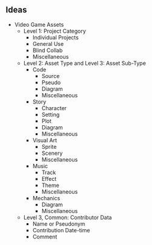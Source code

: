 ## Ideas

* Video Game Assets
  * Level 1: Project Category
    * Individual Projects
    * General Use
    * Blind Collab
    * Miscellaneous
  * Level 2: Asset Type and Level 3: Asset Sub-Type
    * Code
      * Source
      * Pseudo
      * Diagram
      * Miscellaneous
    * Story
      * Character
      * Setting
      * Plot
      * Diagram
      * Miscellaneous
    * Visual Art
      * Sprite
      * Scenery
      * Miscellaneous
    * Music
      * Track
      * Effect
      * Theme
      * Miscellaneous
    * Mechanics
      * Diagram
      * Miscellaneous
  * Level 3, Common: Contributor Data
    * Name or Pseudonym
    * Contribution Date-time
    * Comment
